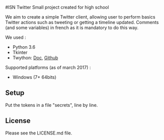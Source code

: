 #ISN Twitter
Small project created for high school

We aim to create a simple Twitter client, allowing user to perform basics Twitter actions such as tweeting or getting a
timeline updated. Comments (and some variables) in french as it is mandatory to do this way.

We used :
- Python 3.6
- Tkinter
- Twython: [Doc](https://twython.readthedocs.io), [Github](https://github.com/ryanmcgrath/twython)

Supported platforms (as of march 2017) :
- Windows (7+ 64bits)

## Setup
Put the tokens in a file "secrets", line by line.

## License

Please see the LICENSE.md file.
